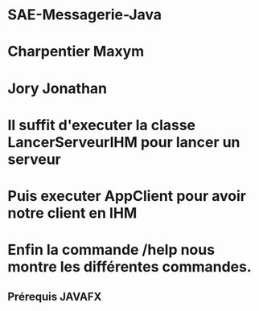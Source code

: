 # SAE-Messagerie-Java

# Charpentier Maxym
# Jory Jonathan
# Il suffit d'executer la classe LancerServeurIHM pour lancer un serveur
# Puis executer AppClient pour avoir notre client en IHM
# Enfin la commande /help nous montre les différentes commandes.

## Prérequis JAVAFX

